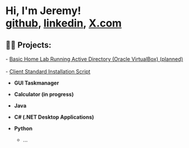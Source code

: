 <h1>Hi, I'm Jeremy! <br/><a href="https://github.com/jerryplski/jerrplyski/">github</a>, <a href="https://www.linkedin.com/in/jeremy-pacholski-a05564294/">linkedin</a>, <a href="https://x.com/jPacholski02">X.com</a></h1>
<!-- WORK IN PROGRESS -->

<h2>👨‍💻 Projects:</h2>
 <!-- To Do for Jerry -->
- <a href="https://github.com/jerryplski/ActiveDirectoryLab/">Basic Home Lab Running Active Directory (Oracle VirtualBox) (planned) </a> <br><br>
- <a href="https://github.com/jerryplski/jerrplyski/blob/main/Windows%20Client%20Standard%20Installation">Client Standard Installation Script</a>

- <b> GUI Taskmanager</b>

- <b> Calculator (in progress) </b>
- <b>Java</b>
- <b>C# (.NET Desktop Applications)</b>
- <b>Python</b>
  - ...

<!--

In progress

<h2> 🤳 Connect with me:</h2>

<a href="https://https://x.com/jPacholski02">
  <img align="left" alt="Jeremy | Twitter" width="22px" src="https://cdn.jsdelivr.net/npm/simple-icons@v3/icons/twitter.svg" />
</a>
<a href="https://https://www.linkedin.com/in/jeremy-pacholski-a05564294/">
  <img align="left" alt="Jeremy | LinkedIn" width="22px" src="https://cdn.jsdelivr.net/npm/simple-icons@v3/icons/linkedin.svg" />
</a>
-->


<!--
Some ideas to get you started for me:

- 🔭 I’m currently working on ...
- 🌱 I’m currently learning ...
- 👯 I’m looking to collaborate on ...
- 🤔 I’m looking for help with ...
- 💬 Ask me about ...
- 📫 How to reach me: ...
- ⚡ Fun fact: ...
-->
